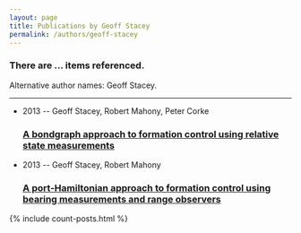 ```yaml
---
layout: page
title: Publications by Geoff Stacey
permalink: /authors/geoff-stacey
---
```


<h3 id="number-posts">There are ... items referenced.</h3>
<p id='info-authors'>Alternative author names: Geoff Stacey.</p>
<hr />
<ul class="post-list">
<li><span class='post-meta'>2013 -- Geoff Stacey, Robert Mahony, Peter Corke</span><h3><a class='post-link' href="{{ site.baseurl }}/a-bondgraph-approach-to-formation-control-using-relative-state-measurements">A bondgraph approach to formation control using relative state measurements</a></h3></li>
<li><span class='post-meta'>2013 -- Geoff Stacey, Robert Mahony</span><h3><a class='post-link' href="{{ site.baseurl }}/a-port-hamiltonian-approach-to-formation-control-using-bearing-measurements-and-range-observers">A port-Hamiltonian approach to formation control using bearing measurements and range observers</a></h3></li>

</ul>
{% include count-posts.html %}
